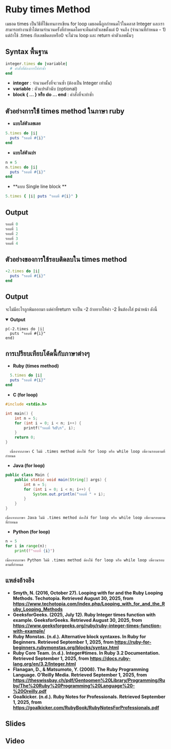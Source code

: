 # Ruby times Method 
เมธอด times เป็นวิธีที่ใช้แทนการเขียน for loop เมธอดนี้ถูกกำหนดไว้ในคลาส Integer 
และเราสามารถทำงานซ้ำได้ตามจำนวนครั้งที่กำหนดโดยจะคืนค่าตัวเลขตั้งแต่ 0 จนถึง (จำนวนที่กำหนด - 1) 
แต่ถ้าใช้ .times กับเลขติดลบหรือ0 จะไม่วน loop และ return ค่าตัวเลขนั้นๆ

## Syntax พื้นฐาน
```ruby
integer.times do |variable|
  # คำสั่งที่ต้องการให้ทำซ้ำ
end
```
- **integer** : จำนวนครั้งที่จะวนซ้ำ (ต้องเป็น Integer เท่านั้น)
- **variable** : ตัวแปรตัวนับ (optional)
- **block { ... } หรือ do ... end** : คำสั่งที่จะทำซ้ำ

## ตัวอย่างการใช้ times method ในภาษา ruby
- **แบบใส่ตัวเลขเลย**
```ruby
5.times do |i|
  puts "รอบที่ #{i}"
end
```

- **แบบใส่ตัวแปร**
```ruby
n = 5
n.times do |i|
  puts "รอบที่ #{i}"
end
```

- **แบบ Single line block **
```ruby
5.times { |i| puts "รอบที่ #{i}" }
```

## Output
```ruby
รอบที่ 0
รอบที่ 1
รอบที่ 2
รอบที่ 3
รอบที่ 4
```

## ตัวอย่างของการใช้รอบติดลบใน times method
```ruby
-2.times do |i|
  puts "รอบที่ #{i}"
end
```

## Output
จะไม่มีอะไรถูกพิมออกมา​ แต่ค่าที่return จะเป็น -2 ถ้าอยากให้ค่า -2 ขึ้นต้องใส่ pนำหน้า ดังนี้
<details open>
  <summary><strong>Output</strong></summary>
  <pre><code>p(-2.times do |i|
  puts "รอบที่ #{i}"
end)
</code></pre>
</details>

## การเปรียบเทียบโค้ดนี้กับภาษาต่างๆ
- **Ruby (times method)**
```ruby
  5.times do |i|
  puts "รอบที่ #{i}"
end
```

- **C (for loop)**
```c
#include <stdio.h>

int main() {
    int n = 5;
    for (int i = 0; i < n; i++) {
        printf("รอบที่ %d\n", i);
    }
    return 0;
}
```
      เนื่องจากภาษา C ไม่มี .times method ต้องใช้ for loop หรือ while loop เพื่อวนรอบตามที่กำหนด

- **Java (for loop)**
```java
public class Main {
    public static void main(String[] args) {
        int n = 5;
        for (int i = 0; i < n; i++) {
            System.out.println("รอบที่ " + i);
        }
    }
}
```

    เนื่องจากภาษา Java ไม่มี .times method ต้องใช้ for loop หรือ while loop เพื่อวนรอบตามที่กำหนด

- **Python (for loop)**
```python
n = 5
for i in range(n):
    print(f"รอบที่ {i}")
```
    เนื่องจากภาษา Python ไม่มี .times method ต้องใช้ for loop หรือ while loop เพื่อวนรอบตามที่กำหนด



## แหล่งอ้างอิง
- **Smyth, N. (2016, October 27). Looping with for and the Ruby Looping Methods. Techotopia. Retrieved August 30, 2025, from
https://www.techotopia.com/index.php/Looping_with_for_and_the_Ruby_Looping_Methods**
- **GeeksforGeeks. (2025, July 12). Ruby Integer times function with example. GeeksforGeeks. Retrieved August 30, 2025, from https://www.geeksforgeeks.org/ruby/ruby-integer-times-function-with-example/**
- **Ruby Monstas. (n.d.). Alternative block syntaxes. In Ruby for Beginners. Retrieved September 1, 2025, from https://ruby-for-beginners.rubymonstas.org/blocks/syntax.html**
- **Ruby Core Team. (n.d.). Integer#times. In Ruby 3.2 Documentation. Retrieved September 1, 2025, from https://docs.ruby-lang.org/en/3.2/Integer.html**
- **Flanagan, D., & Matsumoto, Y. (2008). The Ruby Programming Language. O’Reilly Media. Retrieved September 1, 2025, from https://theswissbay.ch/pdf/Gentoomen%20Library/Programming/Ruby/The%20Ruby%20Programming%20Language%20-%20Oreilly.pdf**
- **Goalkicker. (n.d.). Ruby Notes for Professionals. Retrieved September 1, 2025, from https://goalkicker.com/RubyBook/RubyNotesForProfessionals.pdf**

## Slides

## Video
